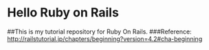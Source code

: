 # Hello Ruby on Rails
##This is my tutorial repository for Ruby On Rails.
###Reference:
http://railstutorial.jp/chapters/beginning?version=4.2#cha-beginning

